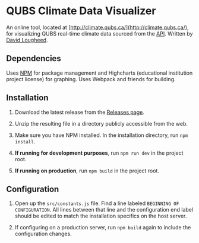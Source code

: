 # QUBS Climate Data Visualizer

An online tool, located at [http://climate.qubs.ca/](http://climate.qubs.ca/), for visualizing QUBS real-time climate
data sourced from the [API](http://climate.qubs.ca/api/). Written by [David Lougheed](mailto:david.lougheed@gmail.com).

## Dependencies

Uses [NPM](https://www.npmjs.com/) for package management and Highcharts (educational institution project license) for
graphing. Uses Webpack and friends for building.

## Installation

1. Download the latest release from the [Releases page](https://github.com/qubs/climate-data-visualizer/releases).

2. Unzip the resulting file in a directory publicly accessible from the web.

3. Make sure you have NPM installed. In the installation directory, run `npm install`.

4. **If running for development purposes**, run `npm run dev` in the project root.

5. **If running on production**, run `npm build` in the project root.

## Configuration

1. Open up the `src/constants.js` file. Find a line labeled `BEGINNING OF CONFIGURATION`. All lines between that line
and the configuration end label should be edited to match the installation specifics on the host server.

2. If configuring on a production server, run `npm build` again to include the configuration changes.
